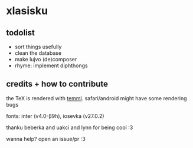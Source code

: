 # xlasisku

## todolist

- sort things usefully
- clean the database
- make lujvo (de)composer
- rhyme: implement diphthongs

## credits + how to contribute

the TeX is rendered with [temml](https://temml.org). safari/android might have some rendering bugs

fonts: inter (v4.0-β9h), iosevka (v27.0.2)

thanku beberka and uakci and lynn for being cool :3

wanna help? open an issue/pr :3